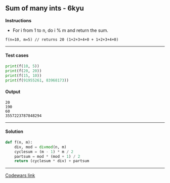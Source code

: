 ## Sum of many ints - 6kyu

**Instructions**

- For i from 1 to n, do i % m and return the sum.

```
f(n=10, m=5) // returns 20 (1+2+3+4+0 + 1+2+3+4+0)
```

---

#### Test cases

```python
print(f(10, 5))
print(f(20, 20))
print(f(15, 10))
print(f(91955261, 83968173))
```

#### Output 

```
20
190
60
3557223787848294
```

---

#### Solution

```python
def f(n, m):
    div, mod = divmod(n, m)
    cyclesum = (m - 1) * m / 2
    partsum = mod * (mod + 1) / 2
    return (cyclesum * div) + partsum
```

---

[Codewars link](https://www.codewars.com/kata/54c2fc0552791928c9000517/)
